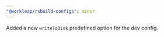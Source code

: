 ```yaml
---
"@workleap/rsbuild-configs": minor
---
```


Added a new `writeToDisk` predefined option for the dev config.

